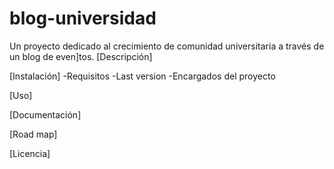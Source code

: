 # blog-universidad
Un proyecto dedicado al crecimiento de comunidad universitaria a través de un blog de even]tos.
[Descripción]

[Instalación]
-Requisitos
-Last version
-Encargados del proyecto

[Uso]

[Documentación]

[Road map]

[Licencia]


